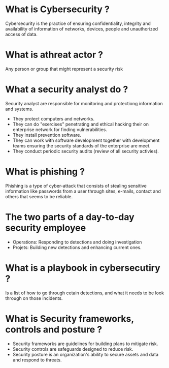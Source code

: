 # What is Cybersecurity ?

Cybersecurity is the practice of ensuring confidentiality, integrity and availability of information of networks, devices, people and unauthorized access of data.

# What is athreat actor ?

Any person or group that might represent a security risk

# What a security analyst do ?

Security analyst are responsible for monitoring and protectiong information and systems.

- They protect computers and networks.
- They can do "exercises" penetrating and ethical hacking their on enterprise network for finding vulnerabilities.
- They install prevention software.
- They can work with software development together with development teams ensuring the security standards of the enterprise are meet.
- They conduct periodic security audits (review of all security activies).

# What is phishing ?

Phishing is a type of cyber-attack that consists of stealing sensitive information like passwords from a user through sites, e-mails, contact and others that seems to be reliable.

# The two parts of a day-to-day security employee

- Operations: Responding to detections and doing investigation
- Projets: Building new detections and enhancing current ones.

# What is a playbook in cybersecutiry ?

Is a list of how to go through cetain detections, and what it needs to be look through on those incidents.

# What is Security frameworks, controls and posture ?

- Security frameworks are guidelines for building plans to mitigate risk.
- Security controls are safeguards designed to reduce risk.
- Security posture is an organization's ability to secure assets and data and respond to threats.
